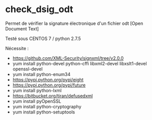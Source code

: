 # check_dsig_odt

Permet de vérifier la signature électronique d'un fichier odt [Open Document Text]

Testé sous CENTOS 7 / python 2.7.5

Nécessite :
- https://github.com/XML-Security/signxml/tree/v2.0.0
- yum install python-devel python-cffi libxml2-devel libxslt1-devel openssl-devel
- yum install python-enum34
- https://pypi.python.org/pypi/eight
- https://pypi.python.org/pypi/future
- yum install python-lxml
- https://bitbucket.org/tiran/defusedxml
- yum install pyOpenSSL
- yum install python-cryptography
- yum install python-setuptools
